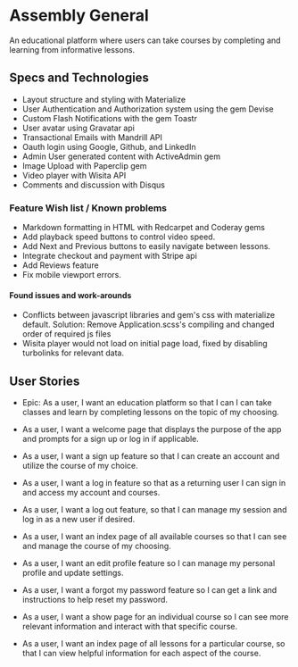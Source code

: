 # Assembly General

An educational platform where users can take courses by completing and learning from informative lessons.

## Specs and Technologies
* Layout structure and styling with Materialize
* User Authentication and Authorization system using the gem Devise
* Custom Flash Notifications with the gem Toastr
* User avatar using Gravatar api
* Transactional Emails with Mandrill API
* Oauth login using Google, Github, and LinkedIn
* Admin User generated content with ActiveAdmin gem
* Image Upload with Paperclip gem
* Video player with Wisita API
* Comments and discussion with Disqus


### Feature Wish list / Known problems
* Markdown formatting in HTML with Redcarpet and Coderay gems
* Add playback speed buttons to control video speed.
* Add Next and Previous buttons to easily navigate between lessons.
* Integrate checkout and payment with Stripe api
* Add Reviews feature
* Fix mobile viewport errors.

#### Found issues and work-arounds
* Conflicts between javascript libraries and gem's css with materialize default. Solution: Remove Application.scss's compiling and changed order of required js files
* Wisita player would not load on initial page load, fixed by disabling turbolinks for relevant data.

## User Stories

* Epic: As a user, I want an education platform so that I can I can take classes and learn by completing lessons on the topic of my choosing.

* As a user, I want a welcome page that displays the purpose of the app and prompts for a sign up or log in if applicable.

* As a user, I want a sign up feature so that I can create an account and utilize the course of my choice.

* As a user, I want a log in feature so that as a returning user I can sign in and access my account and courses.

* As a user, I want a log out feature, so that I can manage my session and log in as a new user if desired.

* As a user, I want an index page of all available courses so that I can see and manage the course of my choosing.

* As a user, I want an edit profile feature so I can manage my personal profile and update settings.

* As a user, I want a forgot my password feature so I can get a link and instructions to help reset my password.

* As a user, I want a show page for an individual course so I can see more relevant information and interact with that specific course.

* As a user, I want an index page of all lessons for a particular course, so that I can view helpful information for each aspect of the course.
